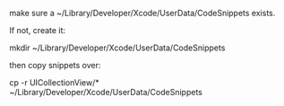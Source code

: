make sure a ~/Library/Developer/Xcode/UserData/CodeSnippets exists. 

If not, create it: 

mkdir ~/Library/Developer/Xcode/UserData/CodeSnippets


then copy snippets over:

cp -r UICollectionView/* ~/Library/Developer/Xcode/UserData/CodeSnippets